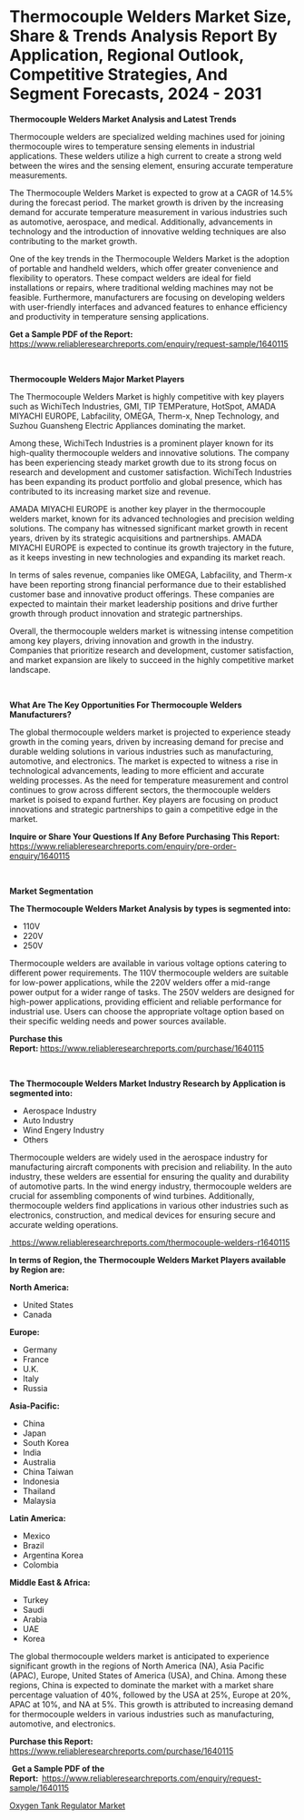 <p><h1>Thermocouple Welders Market Size, Share & Trends Analysis Report By Application, Regional Outlook, Competitive Strategies, And Segment Forecasts, 2024 - 2031</h1></p><p><strong>Thermocouple Welders Market Analysis and Latest Trends</strong></p>
<p><p>Thermocouple welders are specialized welding machines used for joining thermocouple wires to temperature sensing elements in industrial applications. These welders utilize a high current to create a strong weld between the wires and the sensing element, ensuring accurate temperature measurements.</p><p>The Thermocouple Welders Market is expected to grow at a CAGR of 14.5% during the forecast period. The market growth is driven by the increasing demand for accurate temperature measurement in various industries such as automotive, aerospace, and medical. Additionally, advancements in technology and the introduction of innovative welding techniques are also contributing to the market growth.</p><p>One of the key trends in the Thermocouple Welders Market is the adoption of portable and handheld welders, which offer greater convenience and flexibility to operators. These compact welders are ideal for field installations or repairs, where traditional welding machines may not be feasible. Furthermore, manufacturers are focusing on developing welders with user-friendly interfaces and advanced features to enhance efficiency and productivity in temperature sensing applications.</p></p>
<p><strong>Get a Sample PDF of the Report:&nbsp;</strong> <a href="https://www.reliableresearchreports.com/enquiry/request-sample/1640115">https://www.reliableresearchreports.com/enquiry/request-sample/1640115</a></p>
<p>&nbsp;</p>
<p><strong>Thermocouple Welders Major Market Players</strong></p>
<p><p>The Thermocouple Welders Market is highly competitive with key players such as WichiTech Industries, GMI, TIP TEMPerature, HotSpot, AMADA MIYACHI EUROPE, Labfacility, OMEGA, Therm-x, Nnep Technology, and Suzhou Guansheng Electric Appliances dominating the market.</p><p>Among these, WichiTech Industries is a prominent player known for its high-quality thermocouple welders and innovative solutions. The company has been experiencing steady market growth due to its strong focus on research and development and customer satisfaction. WichiTech Industries has been expanding its product portfolio and global presence, which has contributed to its increasing market size and revenue.</p><p>AMADA MIYACHI EUROPE is another key player in the thermocouple welders market, known for its advanced technologies and precision welding solutions. The company has witnessed significant market growth in recent years, driven by its strategic acquisitions and partnerships. AMADA MIYACHI EUROPE is expected to continue its growth trajectory in the future, as it keeps investing in new technologies and expanding its market reach.</p><p>In terms of sales revenue, companies like OMEGA, Labfacility, and Therm-x have been reporting strong financial performance due to their established customer base and innovative product offerings. These companies are expected to maintain their market leadership positions and drive further growth through product innovation and strategic partnerships.</p><p>Overall, the thermocouple welders market is witnessing intense competition among key players, driving innovation and growth in the industry. Companies that prioritize research and development, customer satisfaction, and market expansion are likely to succeed in the highly competitive market landscape.</p></p>
<p>&nbsp;</p>
<p><strong>What Are The Key Opportunities For Thermocouple Welders Manufacturers?</strong></p>
<p><p>The global thermocouple welders market is projected to experience steady growth in the coming years, driven by increasing demand for precise and durable welding solutions in various industries such as manufacturing, automotive, and electronics. The market is expected to witness a rise in technological advancements, leading to more efficient and accurate welding processes. As the need for temperature measurement and control continues to grow across different sectors, the thermocouple welders market is poised to expand further. Key players are focusing on product innovations and strategic partnerships to gain a competitive edge in the market.</p></p>
<p><strong>Inquire or Share Your Questions If Any Before Purchasing This Report:</strong> <a href="https://www.reliableresearchreports.com/enquiry/pre-order-enquiry/1640115">https://www.reliableresearchreports.com/enquiry/pre-order-enquiry/1640115</a></p>
<p>&nbsp;</p>
<p><strong>Market Segmentation</strong></p>
<p><strong>The Thermocouple Welders Market Analysis by types is segmented into:</strong></p>
<p><ul><li>110V</li><li>220V</li><li>250V</li></ul></p>
<p><p>Thermocouple welders are available in various voltage options catering to different power requirements. The 110V thermocouple welders are suitable for low-power applications, while the 220V welders offer a mid-range power output for a wider range of tasks. The 250V welders are designed for high-power applications, providing efficient and reliable performance for industrial use. Users can choose the appropriate voltage option based on their specific welding needs and power sources available.</p></p>
<p><strong>Purchase this Report:&nbsp;</strong><a href="https://www.reliableresearchreports.com/purchase/1640115">https://www.reliableresearchreports.com/purchase/1640115</a></p>
<p>&nbsp;</p>
<p><strong>The Thermocouple Welders Market Industry Research by Application is segmented into:</strong></p>
<p><ul><li>Aerospace Industry</li><li>Auto Industry</li><li>Wind Engery Industry</li><li>Others</li></ul></p>
<p><p>Thermocouple welders are widely used in the aerospace industry for manufacturing aircraft components with precision and reliability. In the auto industry, these welders are essential for ensuring the quality and durability of automotive parts. In the wind energy industry, thermocouple welders are crucial for assembling components of wind turbines. Additionally, thermocouple welders find applications in various other industries such as electronics, construction, and medical devices for ensuring secure and accurate welding operations.</p></p>
<p><a href="https://www.reliableresearchreports.com/thermocouple-welders-r1640115">&nbsp;https://www.reliableresearchreports.com/thermocouple-welders-r1640115</a></p>
<p><strong>In terms of Region, the Thermocouple Welders Market Players available by Region are:</strong></p>
<p>
    <p> <strong> North America: </strong>
        <ul>
            <li>United States</li>
            <li>Canada</li>
        </ul>
        </p> 
    <p> <strong> Europe: </strong>
        <ul>
            <li>Germany</li>
            <li>France</li>
            <li>U.K.</li>
            <li>Italy</li>
            <li>Russia</li>
        </ul>
        </p> 
    <p> <strong> Asia-Pacific: </strong>
        <ul>
            <li>China</li>
            <li>Japan</li>
            <li>South Korea</li>
            <li>India</li>
            <li>Australia</li>
            <li>China Taiwan</li>
            <li>Indonesia</li>
            <li>Thailand</li>
            <li>Malaysia</li>
        </ul>
        </p> 
    <p> <strong> Latin America: </strong>
        <ul>
            <li>Mexico</li>
            <li>Brazil</li>
            <li>Argentina Korea</li>
            <li>Colombia</li>
        </ul>
        </p> 
    <p> <strong> Middle East & Africa: </strong>
        <ul>
            <li>Turkey</li>
            <li>Saudi</li>
            <li>Arabia</li>
            <li>UAE</li>
            <li>Korea</li>
        </ul>
    </p>
    </p>
<p><p>The global thermocouple welders market is anticipated to experience significant growth in the regions of North America (NA), Asia Pacific (APAC), Europe, United States of America (USA), and China. Among these regions, China is expected to dominate the market with a market share percentage valuation of 40%, followed by the USA at 25%, Europe at 20%, APAC at 10%, and NA at 5%. This growth is attributed to increasing demand for thermocouple welders in various industries such as manufacturing, automotive, and electronics.</p></p>
<p><strong>Purchase this Report: </strong><a href="https://www.reliableresearchreports.com/purchase/1640115">https://www.reliableresearchreports.com/purchase/1640115</a></p>
<p>&nbsp;<strong>Get a Sample PDF of the Report:&nbsp;&nbsp;</strong><a href="https://www.reliableresearchreports.com/enquiry/request-sample/1640115">https://www.reliableresearchreports.com/enquiry/request-sample/1640115</a></p>
<p><strong></strong></p>
<p><p><a href="https://github.com/RichRobinson5/Market-Research-Report-List-4/blob/main/oxygen-tank-regulator-market.md">Oxygen Tank Regulator Market</a></p></p>